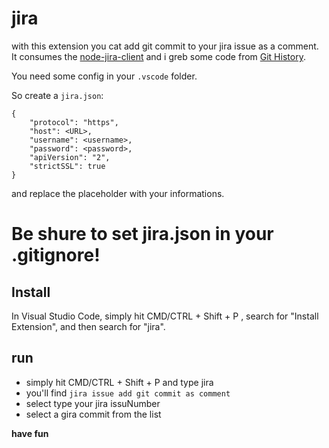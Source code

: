 # jira

with this extension you cat add git commit to your jira issue as a comment.
It consumes  the [node-jira-client](https://github.com/jira-node/node-jira-client) and i greb some code from 
[Git History](https://marketplace.visualstudio.com/items?itemName=donjayamanne.githistory).

You need some config in your `.vscode` folder.


So create a `jira.json`:
```
{
    "protocol": "https",
    "host": <URL>,
    "username": <username>,
    "password": <password>,
    "apiVersion": "2",
    "strictSSL": true
}
```
and replace the placeholder with your informations.

# Be shure to set jira.json  in your .gitignore!

## Install

In Visual Studio Code, simply hit  CMD/CTRL + Shift + P , search for "Install Extension", and then search for "jira".

## run

- simply hit  CMD/CTRL + Shift + P and type jira
- you'll find `jira issue add git commit as comment`
- select type your jira issuNumber
- select a gira commit from the list

**have fun**
